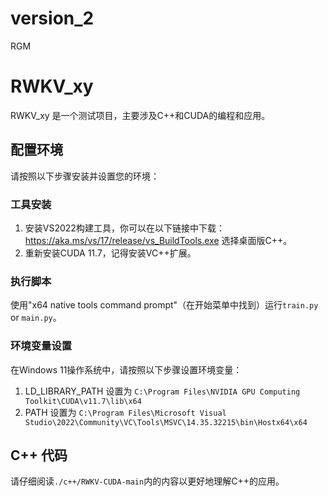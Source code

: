 # version_2
RGM



# RWKV_xy

RWKV_xy 是一个测试项目，主要涉及C++和CUDA的编程和应用。

## 配置环境

请按照以下步骤安装并设置您的环境：

### 工具安装

1. 安装VS2022构建工具，你可以在以下链接中下载：https://aka.ms/vs/17/release/vs_BuildTools.exe  选择桌面版C++。
2. 重新安装CUDA 11.7，记得安装VC++扩展。

### 执行脚本

使用"x64 native tools command prompt"（在开始菜单中找到）运行`train.py` or `main.py`。

### 环境变量设置

在Windows 11操作系统中，请按照以下步骤设置环境变量：

1. LD_LIBRARY_PATH 设置为 `C:\Program Files\NVIDIA GPU Computing Toolkit\CUDA\v11.7\lib\x64`
2. PATH 设置为 `C:\Program Files\Microsoft Visual Studio\2022\Community\VC\Tools\MSVC\14.35.32215\bin\Hostx64\x64`

## C++ 代码

请仔细阅读`./c++/RWKV-CUDA-main`内的内容以更好地理解C++的应用。

